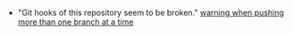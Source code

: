 - "Git hooks of this repository seem to be broken." [warning when pushing more than one branch at a time](https://codeberg.org/forgejo/forgejo/commit/62448bfb931882859388b2fd472cb89428c25323)
